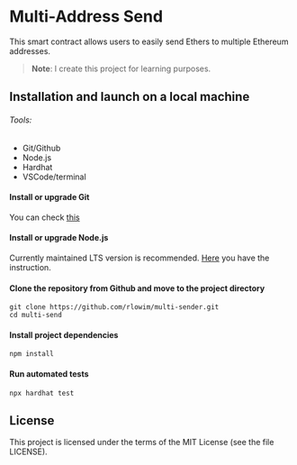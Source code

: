 # Multi-Address Send

This smart contract allows users to easily send Ethers to multiple Ethereum addresses.
> **Note**: I create this project for learning purposes.

## Installation and launch on a local machine
###### Tools:
- Git/Github
- Node.js
- Hardhat
- VSCode/terminal

#### Install or upgrade Git
You can check [this](https://git-scm.com/book/en/v2/Getting-Started-Installing-Git)

#### Install or upgrade Node.js
Currently maintained LTS version is recommended.
[Here](https://nodejs.org/en/download/package-manager) you have the instruction.

#### Clone the repository from Github and move to the project directory
```shell
git clone https://github.com/rlowim/multi-sender.git
cd multi-send
```

#### Install project dependencies
```shell
npm install
```

#### Run automated tests
```shell
npx hardhat test
```

## License
This project is licensed under the terms of the MIT License (see the file LICENSE).

